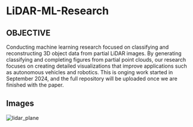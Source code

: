 # LiDAR-ML-Research

## OBJECTIVE

Conducting machine learning research focused on classifying and reconstructing 3D object data from partial LiDAR images. By generating classifying and completing figures from partial point clouds, our research focuses on creating detailed visualizations that improve applications such as autonomous vehicles and robotics. This is onging work started in September 2024, and the full repository will be uploaded once we are finished with the paper. 

## Images
![lidar_plane](https://github.com/user-attachments/assets/0d8e8afa-9e34-4279-a22c-9b5f3de58e7d)
